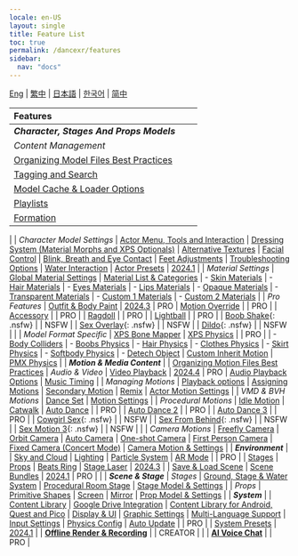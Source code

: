 ```yaml
---
locale: en-US
layout: single
title: Feature List
toc: true
permalink: /dancexr/features
sidebar:
  nav: "docs"
---
```


[Eng](/dancexr/features) | [繁中](/tw/dancexr/features) | [日本語](/jp/dancexr/features) | [한국어](/kr/dancexr/features) | [简中](/zh/dancexr/features)


| Features |  |  |
| :--- | ---: | ---: |
| ***Character, Stages And Props Models*** 
| *Content Management*
| [Organizing Model Files Best Practices](preparecontent#3d-models)
| [Tagging and Search](features/tagging) 
| [Model Cache & Loader Options](features/loader_options) 
| [Playlists](features/actor_playlist)
| [Formation](features/formation)
|
| *Character Model Settings*
| [Actor Menu, Tools and Interaction](features/actor_tools)
| [Dressing System (Material Morphs and XPS Optionals)](features/optionals)
| [Alternative Textures](features/alternative_textures)
| [Facial Control](features/facial_control)
| [Blink, Breath and Eye Contact](features/eyecontact)
| [Feet Adjustments](features/feet_adjustments)
| [Troubleshooting Options](features/troubleshooting_options)
| [Water Interaction](features/water_interaction.md)
| [Actor Presets](features/actor_presets.md) | [2024.1](releases/2024.1.md)
|
| *Material Settings*
| [Global Material Settings](features/material_global.md)
| [Material List & Categories](features/material_settings.md#material-list)
| - [Skin Materials](features/material_skin.md)
| - [Hair Materials](features/material_hair.md)
| - [Eyes Materials](features/material_eyes.md)
| - [Lips Materials](features/material_lips.md)
| - [Opaque Materials](features/material_opaque.md)
| - [Transparent Materials](features/material_transparent.md)
| - [Custom 1 Materials](features/material_custom1.md)
| - [Custom 2 Materials](features/material_custom1.md)
|
| *Pro Features*
| [Outfit & Body Paint](features/outfit_body_paint) | [2024.3](releases/2024.3.md) | PRO
| [Motion Override](features/motion_override) | | PRO |
| [Accessory](features/accessory.md) | | PRO |
| [Ragdoll](features/ragdoll.md) | | PRO |
| [Lightball](features/lightball.md) | | PRO |
| [Boob Shake](features/boob_shake_sex_overlay){: .nsfw} | | NSFW |
| [Sex Overlay](features/boob_shake_sex_overlay){: .nsfw} | | NSFW |
| [Dildo](features/dildo){: .nsfw} | | NSFW |
|
| *Model Format Specific*
| [XPS Bone Mapper](features/bone_mapper.md)
| [XPS Physics](features/xps_physics) | | PRO |
| - [Body Colliders](features/xps_body_colliders.md)
| - [Boobs Physics](features/xps_boobs.md)
| - [Hair Physics](features/xps_hair.md)
| - [Clothes Physics](features/xps_cloth.md)
| - [Skirt Physics](features/xps_skirt.md)
| - [Softbody Physics](features/xps_softbody.md)
| - [Detech Object](features/xps_detach.md)
| [Custom Inherit Motion](features/custom_inherit.md)
| [PMX Physics](features/pmx_physics)
|
| ***Motion & Media Content*** |
| [Organizing Motion Files Best Practices](preparecontent#motion-files)
| *Audio & Video*
| [Video Playback](features/video_playback) | [2024.4](releases/2024.4.md) | PRO
| [Audio Playback Options](features/audio_options)
| [Music Timing](features/music_timing)
|
| *Managing Motions*
| [Playback options](features/playback_options)
| [Assigning Motions](features/assign_motion)
| [Secondary Motion](features/secondary_motion)
| [Remix](features/remix)
| [Actor Motion Settings](features/actor_motion_settings)
|
| *VMD & BVH Motions*
| [Dance Set](features/dance_set)
| [Motion Settings](features/motion_settings)
|
| *Procedural Motions*
| [Idle Motion](features/idle_motion.md)
| [Catwalk](features/catwalk.md)
| [Auto Dance](features/autodance) | | PRO |
| [Auto Dance 2](features/autodance2) | | PRO |
| [Auto Dance 3](features/autodance3.md) | | PRO |
| [Cowgirl Sex](features/scg_motion){: .nsfw} | | NSFW |
| [Sex From Behind](features/sfb_motion){: .nsfw} | | NSFW |
| [Sex Motion 3](features/sm3_motion){: .nsfw} | | NSFW |
|
| *Camera Motions*
| [Freefly Camera](features/camera)
| [Orbit Camera](features/camera)
| [Auto Camera](features/camera)
| [One-shot Camera](features/camera)
| [First Person Camera](features/camera)
| [Fixed Camera (Concert Mode)](features/camera)
| [Camera Motion & Settings](features/camera)
|
| ***Environment*** |
| [Sky and Cloud](features/skymap)
| [Lighting](features/lighting)
| [Particle System](features/particles)
| [AR Mode](features/ar_mode) | | PRO |
| [Stages](features/stages)
| [Props](features/props)
| [Beats Ring](features/beats_ring.md)
| [Stage Laser](features/laser.md) | [2024.3](releases/2024.3.md) |
| [Save & Load Scene](features/save_scene.md)
| [Scene Bundles](features/scene_bundle.md) | [2024.1](releases/2024.1.md) | PRO |
|
| ***Scene & Stage***
| *Stages*
| [Ground, Stage & Water System](features/ground)
| [Procedural Room Stage](features/room_stage)
| [Stage Model & Settings](features/stages)
|
| *Props*
| [Primitive Shapes](features/primitive_shapes)
| [Screen](features/screen.md)
| [Mirror](features/mirror.md)
| [Prop Model & Settings](features/props.md)
|
| ***System*** |
| [Content Library](preparecontent)
| [Google Drive Integration](features/googledrive)
| [Content Library for Android, Quest and Pico](content_android_quest)
| [Display & UI](features/display_settings)
| [Graphic Settings](features/graphics)
| [Multi-Language Support](features/languages.md)
| [Input Settings](features/controls)
| [Physics Config](features/system_physics)
| [Auto Update](features/autoupdate) | | PRO |
| [System Presets](features/system_presets.md) | [2024.1](releases/2024.1.md)
|
| [**Offline Render & Recording**](creator.md) | | CREATOR |
|
| [**AI Voice Chat**](ai_chat) | | PRO |

